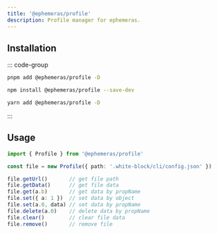 ```yaml
---
title: '@ephemeras/profile'
description: Profile manager for ephemeras.
---
```


## Installation

::: code-group
```sh [pnpm]
pnpm add @ephemeras/profile -D 
```
```sh [npm]
npm install @ephemeras/profile --save-dev
```
```sh [yarn]
yarn add @ephemeras/profile -D 
```
:::

## Usage

```ts
import { Profile } from '@ephemeras/profile'

const file = new Profile({ path: '.white-block/cli/config.json' })

file.getUrl()       // get file path
file.getData()      // get file data
file.get(a.b)       // get data by propName
file.set({ a: 1 })  // set data by object
file.set(a.0, data) // set data by propName
file.delete(a.0)    // delete data by propName
file.clear()        // clear file data
file.remove()       // remove file
```
